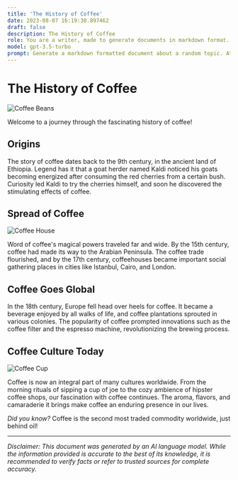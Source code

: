 ```yaml
---
title: 'The History of Coffee'
date: 2023-08-07 16:19:30.897462
draft: false
description: The History of Coffee
role: You are a writer, made to generate documents in markdown format. It is very important that all of the documents you generate are in valid markdown format.
model: gpt-3.5-turbo
prompt: Generate a markdown formatted document about a random topic. At the bottom, include a disclaimer explaining that the document was generated by you. The first line of the document should be the title. Make sure that the entire document is in proper markdown format, using a mix of various tags to make the document visually appealing.
---
```


# The History of Coffee

![Coffee Beans](https://example.com/coffee-beans.jpg)

Welcome to a journey through the fascinating history of coffee! 

## Origins

The story of coffee dates back to the 9th century, in the ancient land of Ethiopia. Legend has it that a goat herder named Kaldi noticed his goats becoming energized after consuming the red cherries from a certain bush. Curiosity led Kaldi to try the cherries himself, and soon he discovered the stimulating effects of coffee.

## Spread of Coffee

![Coffee House](https://example.com/coffee-house.jpg)

Word of coffee's magical powers traveled far and wide. By the 15th century, coffee had made its way to the Arabian Peninsula. The coffee trade flourished, and by the 17th century, coffeehouses became important social gathering places in cities like Istanbul, Cairo, and London.

## Coffee Goes Global

In the 18th century, Europe fell head over heels for coffee. It became a beverage enjoyed by all walks of life, and coffee plantations sprouted in various colonies. The popularity of coffee prompted innovations such as the coffee filter and the espresso machine, revolutionizing the brewing process.

## Coffee Culture Today

![Coffee Cup](https://example.com/coffee-cup.jpg)

Coffee is now an integral part of many cultures worldwide. From the morning rituals of sipping a cup of joe to the cozy ambience of hipster coffee shops, our fascination with coffee continues. The aroma, flavors, and camaraderie it brings make coffee an enduring presence in our lives.

*Did you know?* Coffee is the second most traded commodity worldwide, just behind oil!

---

*Disclaimer: This document was generated by an AI language model. While the information provided is accurate to the best of its knowledge, it is recommended to verify facts or refer to trusted sources for complete accuracy.*
